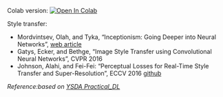 Colab version:
[![Open In Colab](https://colab.research.google.com/assets/colab-badge.svg)](https://colab.research.google.com/github/girafe-ai/ml-mipt/blob/advanced/week13_cnn_and_style_transfer/week13_style_transfer.ipynb)

Style transfer:

- Mordvintsev, Olah, and Tyka, “Inceptionism: Going Deeper into Neural Networks”,
  [web article](https://research.googleblog.com/2015/06/inceptionism-going-deeper-into-neural.html)
- Gatys, Ecker, and Bethge, “Image Style Transfer using Convolutional Neural Networks”,
  CVPR 2016
- Johnson, Alahi, and Fei-Fei: “Perceptual Losses for Real-Time Style Transfer and
  Super-Resolution”, ECCV 2016 [github](https://github.com/jcjohnson/fast-neural-style)

_Reference:based on
[YSDA Practical_DL](https://github.com/yandexdataschool/Practical_DL/tree/spring2019/week06_style_transfer)_
